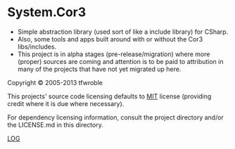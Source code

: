 # System.Cor3

* Simple abstraction library (used sort of like a include library) for CSharp.
* Also, some tools and apps built around with or without the Cor3 libs/includes.
* This project is in alpha stages (pre-release/migration) where more (proper)
  sources are coming and attention is to be paid to attribution in many of the
  projects that have not yet migrated up here.

[MIT]: http://opensource.org/licenses/MIT

Copyright &copy; 2005-2013 tfwroble

This projects' source code licensing defaults to [MIT] license (providing credit where it is due where necessary).

For dependency licensing information, consult the project directory and/or the LICENSE.md in this directory.

[LOG][loglink]

[loglink]: https://github.com/tfoxo/System.Cor3/tree/master/log.md
[NormalizePathTool]: https://github.com/tfoxo/System.Cor3/tree/master/Source-Console/NormalizePathTool
